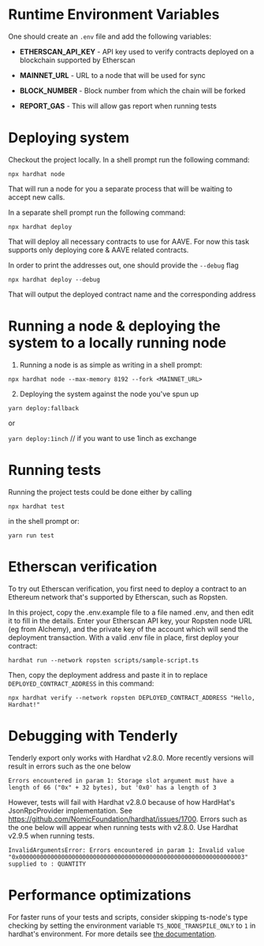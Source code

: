 # Runtime Environment Variables

One should create an `.env` file and add the following variables:

- **ETHERSCAN_API_KEY** - API key used to verify contracts deployed on a blockchain supported by Etherscan

- **MAINNET_URL** - URL to a node that will be used for sync

- **BLOCK_NUMBER** - Block number from which the chain will be forked

- **REPORT_GAS** - This will allow gas report when running tests

# Deploying system

Checkout the project locally.
In a shell prompt run the following command:

```shell
npx hardhat node
```

That will run a node for you a separate process that will be waiting to accept new calls.

In a separate shell prompt run the following command:

```shell
npx hardhat deploy
```

That will deploy all necessary contracts to use for AAVE.
For now this task supports only deploying core & AAVE related contracts.

In order to print the addresses out, one should provide the `--debug` flag

```shell
npx hardhat deploy --debug
```

That will output the deployed contract name and the corresponding address

# Running a node & deploying the system to a locally running node

1. Running a node is as simple as writing in a shell prompt:

```shell
npx hardhat node --max-memory 8192 --fork <MAINNET_URL>
```

2. Deploying the system against the node you've spun up

`yarn deploy:fallback` 

or 

`yarn deploy:1inch` // if you want to use 1inch as exchange


# Running tests

Running the project tests could be done either by calling

```shell
npx hardhat test
```

in the shell prompt or:

```shell
yarn run test
```

# Etherscan verification

To try out Etherscan verification, you first need to deploy a contract to an Ethereum network that's
supported by Etherscan, such as Ropsten.

In this project, copy the .env.example file to a file named .env, and then edit it to fill in the
details. Enter your Etherscan API key, your Ropsten node URL (eg from Alchemy), and the private key
of the account which will send the deployment transaction. With a valid .env file in place, first
deploy your contract:

```shell
hardhat run --network ropsten scripts/sample-script.ts
```

Then, copy the deployment address and paste it in to replace `DEPLOYED_CONTRACT_ADDRESS` in this
command:

```shell
npx hardhat verify --network ropsten DEPLOYED_CONTRACT_ADDRESS "Hello, Hardhat!"
```

# Debugging with Tenderly

Tenderly export only works with Hardhat v2.8.0. More recently versions will result in errors such as the one below

```shell
Errors encountered in param 1: Storage slot argument must have a length of 66 ("0x" + 32 bytes), but '0x0' has a length of 3
```

However, tests will fail with Hardhat v2.8.0 because of how HardHat's JsonRpcProvider implementation.
See https://github.com/NomicFoundation/hardhat/issues/1700.
Errors such as the one below will appear when running tests with v2.8.0. Use Hardhat v2.9.5 when running tests.

```shell
InvalidArgumentsError: Errors encountered in param 1: Invalid value "0x0000000000000000000000000000000000000000000000000000000000000003" supplied to : QUANTITY
```


# Performance optimizations

For faster runs of your tests and scripts, consider skipping ts-node's type checking by setting the
environment variable `TS_NODE_TRANSPILE_ONLY` to `1` in hardhat's environment. For more details see
[the documentation](https://hardhat.org/guides/typescript.html#performance-optimizations).
